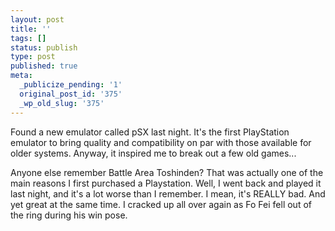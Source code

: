 ```yaml
---
layout: post
title: ''
tags: []
status: publish
type: post
published: true
meta:
  _publicize_pending: '1'
  original_post_id: '375'
  _wp_old_slug: '375'
---
```

Found a new emulator called pSX last night.  It's the first PlayStation emulator to bring quality and compatibility on par with those available for older systems.  Anyway, it inspired me to break out a few old games...

Anyone else remember Battle Area Toshinden?  That was actually one of the main reasons I first purchased a Playstation.  Well, I went back and played it last night, and it's a lot worse than I remember.  I mean, it's REALLY bad.  And yet great at the same time.  I cracked up all over again as Fo Fei fell out of the ring during his win pose.
